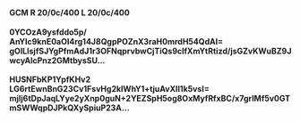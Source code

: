 #### GCM R 20/0c/400 L 20/0c/400
**0YCOzA9ysfddo5p/**<br/>**AnYIc9knE0aOI4rg14J8QgpPOZnX3raH0mrdH54QdAI=**<br/>**gOILlsjfSJYgPfmAdJ1r3OFNqprvbwCjTiQs9clfXmYtRtizd/jsGZvKWuBZ9JwcyAlcPnz2GMtbysSU...**<br/><br/>
**HUSNFbKP1YpfKHv2**<br/>**LG6rtEwnBnG23Cv1FsvHg2klWhY1+tjuAvXII1k5vsI=**<br/>**mjIj6tDpJaqLYye2yXnp0guN+2YEZSpH5og8OxMyfRfxBC/x7grIMf5v0GTmSWWqpDJPkQXySpiuP23A...**
